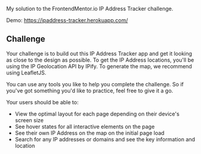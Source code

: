 

My solution to the FrontendMentor.io IP Address Tracker challenge.

Demo: https://ipaddress-tracker.herokuapp.com/

## Challenge
    
<p>Your challenge is to build out this IP Address Tracker app and get it looking as close to the design as possible. To get the IP Address locations, you'll be using the IP Geolocation API by IPify. To generate the map, we recommend using LeafletJS.<p/>

You can use any tools you like to help you complete the challenge. So if you've got something you'd like to practice, feel free to give it a go.

Your users should be able to:

* View the optimal layout for each page depending on their device's screen size
* See hover states for all interactive elements on the page
* See their own IP Address on the map on the initial page load
* Search for any IP addresses or domains and see the key information and location
